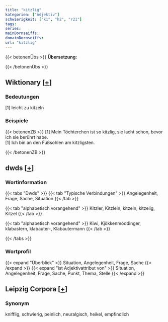 ```yaml
---
title: "kitzlig"
kategorien: ["Adjektiv"]
schwierigkeit: ["k1", "h2", "r21"]
tags:
series:
mainDornseiffs:
domainDornseiffs:
url: "kitzlig"
---
```


{{< betonenÜbs >}}
**Übersetzung:**  
  
{{< /betonenÜbs >}}

## Wiktionary [[+](https://de.wiktionary.org/wiki/kitzlig)]

### Bedeutungen
[1] leicht zu kitzeln  

### Beispiele
{{< betonenZB >}}
[1] Mein Töchterchen ist so kitzlig, sie lacht schon, bevor ich sie berührt habe.  
[1] Ich bin an den Fußsohlen am kitzligsten.  

{{< /betonenZB >}}


## dwds [[+](https://www.dwds.de/wb/kitzlig)]

### Wortinformation
{{< tabs "Dwds" >}}
{{< tab "Typische Verbindungen" >}}
Angelegenheit, Frage, Sache, Situation
{{< /tab >}}

{{< tab "alphabetisch vorangehend" >}}
Kitzler, Kitzlein, kitzeln, kitzelig, Kitzel
{{< /tab >}}

{{< tab "alphabetisch vorangehend" >}}
Kiwi, Kjökkenmöddinger, klabastern, klabauter-, Klabautermann
{{< /tab >}}

{{< /tabs >}}

### Wortprofil
{{< expand "Überblick" >}} Situation, Angelegenheit, Frage, Sache {{< /expand >}}
{{< expand "ist Adjektivattribut von" >}} Situation, Angelegenheit, Frage, Sache, Punkt, Thema, Stelle {{< /expand >}}

## Leipzig Corpora [[+](https://corpora.uni-leipzig.de/en/res?word=kitzlig&corpusId=deu_newscrawl-public_2018)]


### Synonym
knifflig, schwierig, peinlich, neuralgisch, heikel, empfindlich

